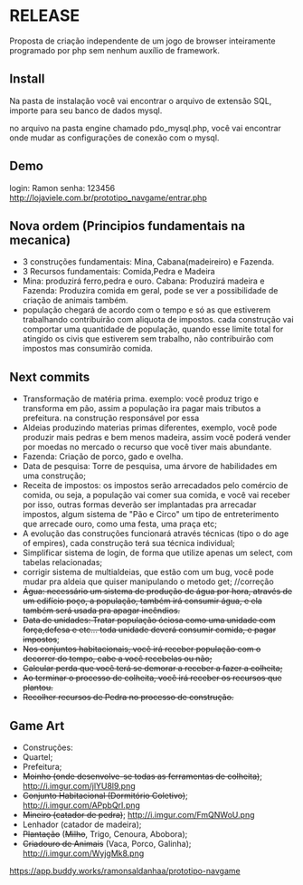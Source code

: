 ﻿RELEASE
============

Proposta de criação independente de um jogo de browser inteiramente programado por php sem nenhum auxílio de framework.


Install
-------------

Na pasta de instalação você vai encontrar o arquivo de extensão SQL, importe para
seu banco de dados mysql.

no arquivo na pasta engine chamado pdo_mysql.php, você vai encontrar onde mudar
as configurações de conexão com o mysql.

Demo
-------------
login: Ramon
senha: 123456
http://lojaviele.com.br/prototipo_navgame/entrar.php

Nova ordem (Principios fundamentais na mecanica)
---------------------------
- 3 construções fundamentais: Mina, Cabana(madeireiro) e Fazenda.
- 3 Recursos fundamentais: Comida,Pedra e Madeira
- Mina: produzirá ferro,pedra e ouro. Cabana: Produzirá madeira e Fazenda: Produzira comida em geral, pode se ver a possibilidade de criação de animais também.
- população chegará de acordo com o tempo e só as que estiverem trabalhando contribuirão com aliquota de impostos. cada construção vai comportar uma quantidade de população, quando esse limite total for atingido os civis que estiverem sem trabalho, não contribuirão com impostos mas consumirão comida.

Next commits
-------------
- Transformação de matéria prima. exemplo: você produz trigo e transforma em pão, assim a população ira pagar mais tributos a prefeitura. na construção responsável por essa 
- Aldeias produzindo materias primas diferentes, exemplo, você pode produzir mais pedras e bem menos madeira, assim você poderá vender por moedas no mercado o recurso que você tiver mais abundante.
- Fazenda: Criação de porco, gado e ovelha.
- Data de pesquisa: Torre de pesquisa, uma árvore de habilidades em uma construção;
- Receita de impostos: os impostos serão arrecadados pelo comércio de comida, ou seja, a população vai comer sua comida, e você vai receber por isso, outras formas deverão ser implantadas pra arrecadar impostos, algum sistema de "Pão e Circo" um tipo de entreterimento que arrecade ouro, como uma festa, uma praça etc;
- A evolução das construções funcionará através técnicas (tipo o do age of empires), cada construção terá sua técnica individual;
- Simplificar sistema de login, de forma que utilize apenas um select, com tabelas relacionadas;
- corrigir sistema de multialdeias, que estão com um bug, você pode mudar pra aldeia que quiser manipulando o metodo get; //correção
- <strike>Água: necessário um sistema de produção de água por hora, através de um edifício poço, a população, também irá consumir água, e ela também será usada pra apagar incêndios.</strike>
- <strike>Data de unidades: Tratar população óciosa como uma unidade com força,defesa e etc... toda unidade deverá consumir comida, e pagar impostos</strike>;
- <strike>Nos conjuntos habitacionais, você irá receber população com o decorrer do tempo, cabe a você recebelas ou não;</strike>
- <strike>Calcular perda que você terá se demorar a receber a fazer a colheita;</strike>
- <strike>Ao terminar o processo de colheita, você irá receber os recursos que plantou.</strike>
- <strike>Recolher recursos de Pedra no processo de construção.</strike>

Game Art
-------------
- Construções:
- Quartel;
- Prefeitura;
- <strike>Moinho (onde desenvolve-se todas as ferramentas de colheita)</strike>; http://i.imgur.com/jlYU8l9.png
- <strike>Conjunto Habitacional (Dormitório Coletivo)</strike>; http://i.imgur.com/APpbQrI.png
- <strike>Mineiro (catador de pedra)</strike>; http://i.imgur.com/FmQNWoU.png
- Lenhador (catador de madeira);
- <strike>Plantação</strike> (<strike>Milho</strike>, Trigo, Cenoura, Abobora);
- <strike>Criadouro de Animais</strike> (Vaca, Porco, Galinha); http://i.imgur.com/WyjgMk8.png

https://app.buddy.works/ramonsaldanhaa/prototipo-navgame
